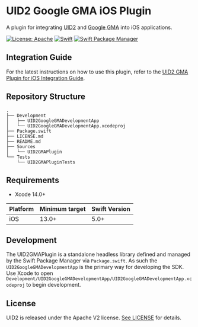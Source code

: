 # UID2 Google GMA iOS Plugin

A plugin for integrating [UID2](https://github.com/IABTechLab/uid2docs) and [Google GMA](https://developers.google.com/admob/ios/quick-start) into iOS applications.

[![License: Apache](https://img.shields.io/badge/License-Apache-green.svg)](https://www.apache.org/licenses/)
[![Swift](https://img.shields.io/badge/Swift-5-orange)](https://img.shields.io/badge/Swift-5-orange)
[![Swift Package Manager](https://img.shields.io/badge/Swift_Package_Manager-compatible-blue)](https://img.shields.io/badge/Swift_Package_Manager-compatible-blue)


## Integration Guide

For the latest instructions on how to use this plugin, refer to the [UID2 GMA Plugin for iOS Integration Guide](https://unifiedid.com/docs/guides/mobile-plugin-gma-ios).

## Repository Structure

```
.
├── Development
│   ├── UID2GoogleGMADevelopmentApp
│   └── UID2GoogleGMADevelopmentApp.xcodeproj
├── Package.swift
├── LICENSE.md
├── README.md
├── Sources
│   └── UID2GMAPlugin
└── Tests
    └── UID2GMAPluginTests
```

## Requirements

* Xcode 14.0+

| Platform | Minimum target | Swift Version |
| --- | --- | --- |
| iOS | 13.0+ | 5.0+ |

## Development

The UID2GMAPlugin is a standalone headless library defined and managed by the Swift Package Manager via `Package.swift`.  As such the `UID2GoogleGMADevelopmentApp` is the primary way for developing the SDK.  Use Xcode to open `Development/UID2GoogleGMADevelopmentApp/UID2GoogleGMADevelopmentApp.xcodeproj` to begin development.

## License

UID2 is released under the Apache V2 license. [See LICENSE](https://github.com/IABTechLab/uid2-ios-sdk/blob/main/LICENSE.md) for details.
